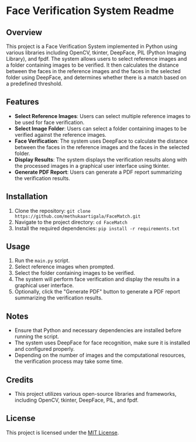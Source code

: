 # Face Verification System Readme

## Overview
This project is a Face Verification System implemented in Python using various libraries including OpenCV, tkinter, DeepFace, PIL (Python Imaging Library), and fpdf. The system allows users to select reference images and a folder containing images to be verified. It then calculates the distance between the faces in the reference images and the faces in the selected folder using DeepFace, and determines whether there is a match based on a predefined threshold. 

## Features
- **Select Reference Images**: Users can select multiple reference images to be used for face verification.
- **Select Image Folder**: Users can select a folder containing images to be verified against the reference images.
- **Face Verification**: The system uses DeepFace to calculate the distance between the faces in the reference images and the faces in the selected folder.
- **Display Results**: The system displays the verification results along with the processed images in a graphical user interface using tkinter.
- **Generate PDF Report**: Users can generate a PDF report summarizing the verification results.

## Installation
1. Clone the repository: `git clone https://github.com/methukaartigala/FaceMatch.git`
2. Navigate to the project directory: `cd FaceMatch`
3. Install the required dependencies: `pip install -r requirements.txt`

## Usage
1. Run the `main.py` script.
2. Select reference images when prompted.
3. Select the folder containing images to be verified.
4. The system will perform face verification and display the results in a graphical user interface.
5. Optionally, click the "Generate PDF" button to generate a PDF report summarizing the verification results.

## Notes
- Ensure that Python and necessary dependencies are installed before running the script.
- The system uses DeepFace for face recognition, make sure it is installed and configured properly.
- Depending on the number of images and the computational resources, the verification process may take some time.

## Credits
- This project utilizes various open-source libraries and frameworks, including OpenCV, tkinter, DeepFace, PIL, and fpdf.

## License
This project is licensed under the [MIT License](LICENSE).
